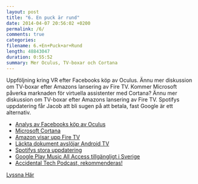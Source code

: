 ```yaml
---
layout: post
title: "6. En puck är rund"
date: 2014-04-07 20:56:02 +0200
permalink: /6/
comments: true
categories: 
filename: 6.+En+Puck+ar+Rund
length: 48843047
duration: 0:55:52
summary: Mer Oculus, TV-boxar och Cortana
---
```

<p>
Uppföljning kring VR efter Facebooks köp av Oculus. Ännu mer
diskussion om TV-boxar efter Amazons lansering av Fire TV. Kommer Microsoft
påverka marknaden för virtuella assistenter med Cortana? Ännu mer
diskussion om TV-boxar efter Amazons lansering av Fire TV. Spotifys
uppdatering får Jacob att bli sugen på att betala, fast Google är ett
alternativ.
</p>
<ul>
<li><a href="http://arstechnica.com/gaming/2014/03/welcome-to-the-vr-social-what-to-expect-from-oculus-in-the-facebook-era/">Analys av Facebooks köp av Oculus</a>
</li>
<li><a href="http://arstechnica.com/information-technology/2014/04/how-microsofts-cortana-will-take-digital-personal-assistants-to-the-next-level/">Microsoft Cortana</a>
</li>
<li><a href="http://arstechnica.com/gadgets/2014/04/amazon-reveals-video-streaming-box-fire-tv/">Amazon visar upp Fire TV</a>
</li>
<li><a href="http://www.theverge.com/2014/4/5/5584604/this-is-android-tv">Läckta dokument avslöjar Android TV</a>
</li>
<li><a href="http://news.spotify.com/se/2014/04/02/spotify-paints-it-black-with-new-look/">Spotifys stora uppdatering</a>
</li>
<li><a href="http://www.androidpolice.com/2014/03/17/google-play-music-and-music-all-access-now-available-in-greece-norway-sweden-and-slovakia/">Google Play Music All Access tillgängligt i Sverige</a>
</li>
<li><a href="http://atp.fm">Accidental Tech Podcast, rekommenderas!</a>
</li>
</ul>


<p>
<a href="https://s3-eu-west-1.amazonaws.com/www.semikolon.fm/audio/6.+En+Puck+ar+Rund.mp3">Lyssna Här</a>
</p>